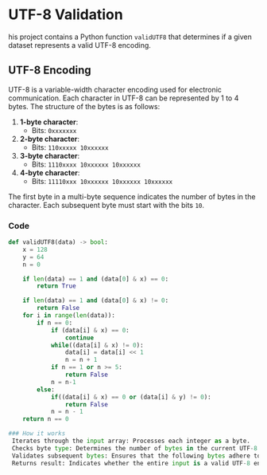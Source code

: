 # UTF-8 Validation
his project contains a Python function `validUTF8` that determines if a given dataset represents a valid UTF-8 encoding.

## UTF-8 Encoding

UTF-8 is a variable-width character encoding used for electronic communication. Each character in UTF-8 can be represented by 1 to 4 bytes. The structure of the bytes is as follows:

1. **1-byte character**:
   - Bits: `0xxxxxxx`
2. **2-byte character**:
   - Bits: `110xxxxx 10xxxxxx`
3. **3-byte character**:
   - Bits: `1110xxxx 10xxxxxx 10xxxxxx`
4. **4-byte character**:
   - Bits: `11110xxx 10xxxxxx 10xxxxxx 10xxxxxx`

The first byte in a multi-byte sequence indicates the number of bytes in the character. Each subsequent byte must start with the bits `10`.

### Code

```python
def validUTF8(data) -> bool:
    x = 128
    y = 64
    n = 0

    if len(data) == 1 and (data[0] & x) == 0:
        return True

    if len(data) == 1 and (data[0] & x) != 0:
        return False
    for i in range(len(data)):
        if n == 0:
            if (data[i] & x) == 0:
                continue
            while((data[i] & x) != 0):
                data[i] = data[i] << 1
                n = n + 1
            if n == 1 or n >= 5:
                return False
            n = n-1
        else:
            if((data[i] & x) == 0 or (data[i] & y) != 0):
                return False
            n = n - 1
    return n == 0

### How it works
 Iterates through the input array: Processes each integer as a byte.
 Checks byte type: Determines the number of bytes in the current UTF-8 character based on the leading bits of the byte.
 Validates subsequent bytes: Ensures that the following bytes adhere to the UTF-8 encoding rules for continuation bytes.
 Returns result: Indicates whether the entire input is a valid UTF-8 encoding.



